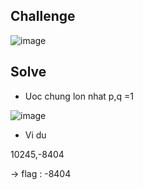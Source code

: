 ## Challenge

![image](https://github.com/user-attachments/assets/12548c4a-324b-4900-9a43-45f079f9bbd8)

## Solve

- Uoc chung lon nhat p,q =1

![image](https://github.com/user-attachments/assets/4aed3b94-c48a-49de-9c1a-7e4008e543ef)

- Vi du

10245,-8404

-> flag : -8404
